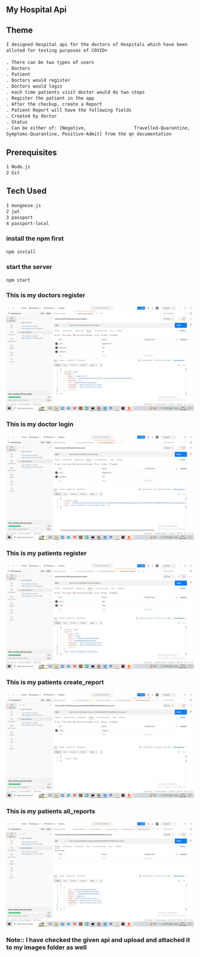 ## My Hospital Api

## Theme
    I designed Hospital api for the doctors of Hospitals which have been alloted for testing purposes of COVID+

    . There can be two types of users 
    . Doctors
    . Patient
    . Doctors would register
    . Doctors would login
    . each time patients visit doctor would do two steps
    . Register the patient in the app 
    . After the checkup, create a Report
    . Patient Report will have the following fields
    . Created by doctor
    . Status
    . Can be either of: [Negative,                  Travelled-Quarantine, Symptoms-Quarantine, Positive-Admit] from the qn documentation


## Prerequisites
    1 Node.js
    2 Git


## Tech Used
    1 mongoose.js
    2 jwt
    3 passport
    4 passport-local


### install the npm first
`npm install`
### start the server
`npm start`

### This is my doctors register
![Alt text](images/Screenshot%20(300).png)


### This is my doctor login
![Alt text](images/Screenshot%20(301).png)

### This is my patients register
![Alt text](images/Screenshot%20(302).png)

### This is my patients create_report
![Alt text](images/Screenshot%20(303).png)

### This is my patients all_reports
![Alt text](images/Screenshot%20(305).png)

### Note:: I have checked the given api and upload and attached it to my images folder as well 
